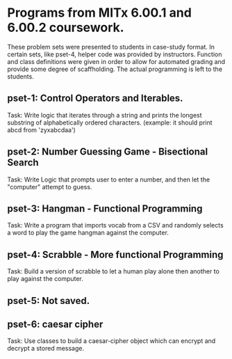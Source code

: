 # Programs from MITx 6.00.1 and 6.00.2 coursework.

These problem sets were presented to students in case-study format.
In certain sets, like pset-4, helper code was provided by instructors.
Function and class definitions were given in order to allow for automated grading and provide some degree of scaffholding.
The actual programming is left to the students.


## pset-1: Control Operators and Iterables.
Task: Write logic that iterates through a string and prints the longest substring of alphabetically ordered characters. (example: it should print abcd from 'zyxabcdaa')

## pset-2: Number Guessing Game - Bisectional Search
Task: Write Logic that prompts user to enter a number, and then let the "computer" attempt to guess.


## pset-3: Hangman - Functional Programming
Task: Write a program that imports vocab from a CSV and randomly selects a word to play the game hangman against the computer.

## pset-4: Scrabble - More functional Programming
Task: Build a version of scrabble to let a human play alone then another to play against the computer.

## pset-5: Not saved.

## pset-6: caesar cipher
Task: Use classes to build a caesar-cipher object which can encrypt and decrypt a stored message.

